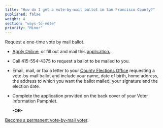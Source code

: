 ```yaml
---
title: "How do I get a vote-by-mail ballot in San Francisco County?"
published: false
weight: 4
section: "ways-to-vote"
priority: "Minor"
---
```


Request a one-time vote by mail ballot.  

- [Apply Online](http://sfelections.org/tools/vbmapp/index.php), or fill out and mail this [application.](https://sfelections.sfgov.org/sites/default/files/Documents/Voting/2018/N18_VBMApp_ENCH.pdf).    

- Call 415-554-4375 to request a ballot to be mailed to you.  

- Email, mail, or fax a letter to your [County Elections Office](#section-election-office-contact) requesting a vote-by-mail ballot and include your name, date of birth, home address, the address to which you want the ballot mailed, your signature and the election date.  

- Complete the application provided on the back cover of your Voter Information Pamphlet.  

  **-OR-**  
  
[Become a permanent vote-by-mail voter](https://sfelections.sfgov.org/sites/default/files/Documents/Voting/2018/N18_VBMApp_ENCH.pdf).  
